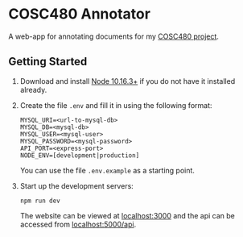 # COSC480 Annotator
A web-app for annotating documents for my [COSC480 project](https://github.com/eight0153/cosc480).

## Getting Started
1.  Download and install [Node 10.16.3+](https://nodejs.org/en/download/) if you do not have it installed already.

2.  Create the file `.env` and fill it in using the following format:
    ```.env
    MYSQL_URI=<url-to-mysql-db>
    MYSQL_DB=<mysql-db>
    MYSQL_USER=<mysql-user>
    MYSQL_PASSWORD=<mysql-password>
    API_PORT=<express-port>
    NODE_ENV=[development|production]
    ```
    You can use the file `.env.example` as a starting point.
    
3.  Start up the development servers:
    ```shell script
    npm run dev
    ```
    The website can be viewed at [localhost:3000](http://localhost:3000/) and the api can be accessed from 
    [localhost:5000/api](http://localhost:5000/api/). 
    
